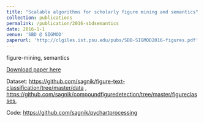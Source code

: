 ```yaml
---
title: "Scalable algorithms for scholarly figure mining and semantics"
collection: publications
permalink: /publication/2016-sbdsemantics
date: 2016-1-1
venue: 'SBD @ SIGMOD'
paperurl: 'http://clgiles.ist.psu.edu/pubs/SDB-SIGMOD2016-figures.pdf'
---
```

figure-mining, semantics

[Download paper here](http://clgiles.ist.psu.edu/pubs/SDB-SIGMOD2016-figures.pdf)

Dataset: https://github.com/sagnik/figure-text-classification/tree/master/data , https://github.com/sagnik/compoundfiguredetection/tree/master/figureclasses, 

Code: https://github.com/sagnik/pychartprocessing